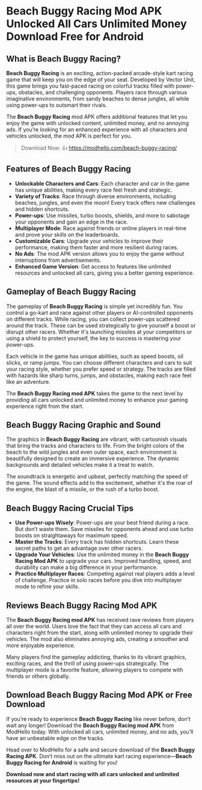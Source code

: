 # Beach Buggy Racing Mod APK Unlocked All Cars Unlimited Money Download Free for Android

## What is Beach Buggy Racing?

**Beach Buggy Racing** is an exciting, action-packed arcade-style kart racing game that will keep you on the edge of your seat. Developed by Vector Unit, this game brings you fast-paced racing on colorful tracks filled with power-ups, obstacles, and challenging opponents. Players race through various imaginative environments, from sandy beaches to dense jungles, all while using power-ups to outsmart their rivals.

The **Beach Buggy Racing** mod APK offers additional features that let you enjoy the game with unlocked content, unlimited money, and no annoying ads. If you’re looking for an enhanced experience with all characters and vehicles unlocked, the mod APK is perfect for you.

>Download Now: 👍 https://modhello.com/beach-buggy-racing/

## Features of Beach Buggy Racing

- **Unlockable Characters and Cars**: Each character and car in the game has unique abilities, making every race feel fresh and strategic.
- **Variety of Tracks**: Race through diverse environments, including beaches, jungles, and even the moon! Every track offers new challenges and hidden shortcuts.
- **Power-ups**: Use missiles, turbo boosts, shields, and more to sabotage your opponents and gain an edge in the race.
- **Multiplayer Mode**: Race against friends or online players in real-time and prove your skills on the leaderboards.
- **Customizable Cars**: Upgrade your vehicles to improve their performance, making them faster and more resilient during races.
- **No Ads**: The mod APK version allows you to enjoy the game without interruptions from advertisements.
- **Enhanced Game Version**: Get access to features like unlimited resources and unlocked all cars, giving you a better gaming experience.

## Gameplay of Beach Buggy Racing

The gameplay of **Beach Buggy Racing** is simple yet incredibly fun. You control a go-kart and race against other players or AI-controlled opponents on different tracks. While racing, you can collect power-ups scattered around the track. These can be used strategically to give yourself a boost or disrupt other racers. Whether it's launching missiles at your competitors or using a shield to protect yourself, the key to success is mastering your power-ups.

Each vehicle in the game has unique abilities, such as speed boosts, oil slicks, or ramp jumps. You can choose different characters and cars to suit your racing style, whether you prefer speed or strategy. The tracks are filled with hazards like sharp turns, jumps, and obstacles, making each race feel like an adventure.

The **Beach Buggy Racing mod APK** takes the game to the next level by providing all cars unlocked and unlimited money to enhance your gaming experience right from the start.

## Beach Buggy Racing Graphic and Sound

The graphics in **Beach Buggy Racing** are vibrant, with cartoonish visuals that bring the tracks and characters to life. From the bright colors of the beach to the wild jungles and even outer space, each environment is beautifully designed to create an immersive experience. The dynamic backgrounds and detailed vehicles make it a treat to watch.

The soundtrack is energetic and upbeat, perfectly matching the speed of the game. The sound effects add to the excitement, whether it's the roar of the engine, the blast of a missile, or the rush of a turbo boost.

## Beach Buggy Racing Crucial Tips

- **Use Power-ups Wisely**: Power-ups are your best friend during a race. But don’t waste them. Save missiles for opponents ahead and use turbo boosts on straightaways for maximum speed.
- **Master the Tracks**: Every track has hidden shortcuts. Learn these secret paths to get an advantage over other racers.
- **Upgrade Your Vehicles**: Use the unlimited money in the **Beach Buggy Racing Mod APK** to upgrade your cars. Improved handling, speed, and durability can make a big difference in your performance.
- **Practice Multiplayer Races**: Competing against real players adds a level of challenge. Practice in solo races before you dive into multiplayer mode to refine your skills.

## Reviews Beach Buggy Racing Mod APK

The **Beach Buggy Racing mod APK** has received rave reviews from players all over the world. Users love the fact that they can access all cars and characters right from the start, along with unlimited money to upgrade their vehicles. The mod also eliminates annoying ads, creating a smoother and more enjoyable experience.

Many players find the gameplay addicting, thanks to its vibrant graphics, exciting races, and the thrill of using power-ups strategically. The multiplayer mode is a favorite feature, allowing players to compete with friends or others globally.

## Download Beach Buggy Racing Mod APK or Free Download

If you’re ready to experience **Beach Buggy Racing** like never before, don’t wait any longer! Download the **Beach Buggy Racing mod APK** from ModHello today. With unlocked all cars, unlimited money, and no ads, you’ll have an unbeatable edge on the tracks.

Head over to ModHello for a safe and secure download of the **Beach Buggy Racing APK**. Don’t miss out on the ultimate kart racing experience—**Beach Buggy Racing for Android** is waiting for you!

**Download now and start racing with all cars unlocked and unlimited resources at your fingertips!**
